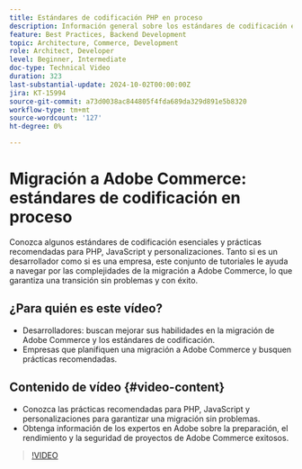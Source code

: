 ```yaml
---
title: Estándares de codificación PHP en proceso
description: Información general sobre los estándares de codificación en proceso para la migración de Adobe Commerce, que abarcan PHP, JavaScript y prácticas recomendadas para las personalizaciones.
feature: Best Practices, Backend Development
topic: Architecture, Commerce, Development
role: Architect, Developer
level: Beginner, Intermediate
doc-type: Technical Video
duration: 323
last-substantial-update: 2024-10-02T00:00:00Z
jira: KT-15994
source-git-commit: a73d0038ac844805f4fda689da329d891e5b8320
workflow-type: tm+mt
source-wordcount: '127'
ht-degree: 0%

---
```



# Migración a Adobe Commerce: estándares de codificación en proceso

Conozca algunos estándares de codificación esenciales y prácticas recomendadas para PHP, JavaScript y personalizaciones. Tanto si es un desarrollador como si es una empresa, este conjunto de tutoriales le ayuda a navegar por las complejidades de la migración a Adobe Commerce, lo que garantiza una transición sin problemas y con éxito.

## ¿Para quién es este vídeo?

* Desarrolladores: buscan mejorar sus habilidades en la migración de Adobe Commerce y los estándares de codificación.
* Empresas que planifiquen una migración a Adobe Commerce y busquen prácticas recomendadas.

## Contenido de vídeo {#video-content}

* Conozca las prácticas recomendadas para PHP, JavaScript y personalizaciones para garantizar una migración sin problemas.
* Obtenga información de los expertos en Adobe sobre la preparación, el rendimiento y la seguridad de proyectos de Adobe Commerce exitosos.

>[!VIDEO](https://video.tv.adobe.com/v/3434857?learn=on)
